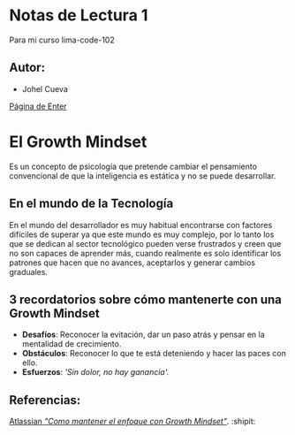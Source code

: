 # Notas de Lectura 1
Para mi curso lima-code-102

## Autor:
- Johel Cueva

[Página de Enter](www.enter.edu.pe)

# El Growth Mindset
Es un concepto de psicología que pretende cambiar el pensamiento convencional de que la inteligencia es estática y no se puede desarrollar.


## En el mundo de la Tecnología
En el mundo del desarrollador es muy habitual encontrarse con factores difíciles de superar ya que este mundo es muy complejo, por lo tanto
los que se dedican al sector tecnológico pueden verse frustrados y creen que no son capaces de aprender más, cuando realmente es solo 
identificar los patrones que hacen que no avances, aceptarlos y generar cambios graduales.

## 3 recordatorios sobre cómo mantenerte con una Growth Mindset
+ **Desafíos**: Reconocer la evitación, dar un paso atrás y pensar en la mentalidad de crecimiento.
+ **Obstáculos**: Reconocer lo que te está deteniendo y hacer las paces con ello.
+ **Esfuerzos**: _'Sin dolor, no hay ganancia'._

## Referencias:
[Atlassian _"Como mantener el enfoque con Growth Mindset"_](https://www.atlassian.com/blog/inside-atlassian/growth-mindset). :shipit: